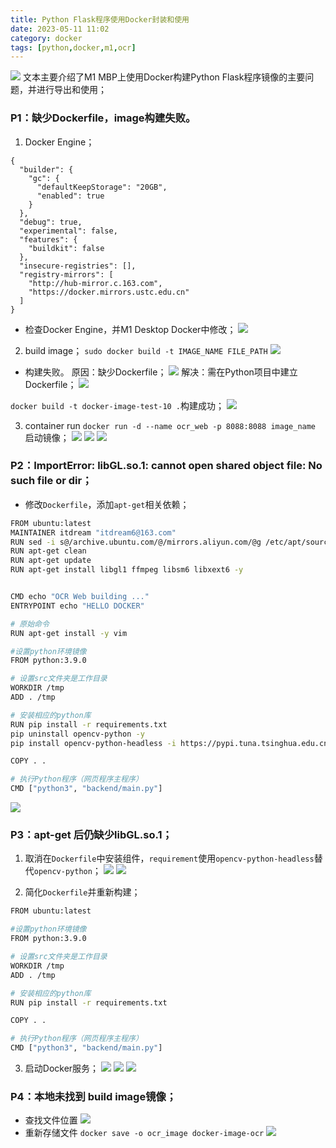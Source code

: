 ```yaml
---
title: Python Flask程序使用Docker封装和使用
date: 2023-05-11 11:02
category: docker
tags: [python,docker,m1,ocr]
---
```


![](../images/20230511/Pasted%20Graphic%2015.png)
文本主要介绍了M1 MBP上使用Docker构建Python Flask程序镜像的主要问题，并进行导出和使用；

<!--more-->

### P1：缺少Dockerfile，image构建失败。
1. Docker Engine；

```
{
  "builder": {
    "gc": {
      "defaultKeepStorage": "20GB",
      "enabled": true
    }
  },
  "debug": true,
  "experimental": false,
  "features": {
    "buildkit": false
  },
  "insecure-registries": [],
  "registry-mirrors": [
    "http://hub-mirror.c.163.com",
    "https://docker.mirrors.ustc.edu.cn"
  ]
}
```
* 检查Docker Engine，并M1 Desktop Docker中修改；
![](../images/20230511/Docker%20Ergne.png)

2. build image；
`sudo docker build -t IMAGE_NAME FILE_PATH` 
![](../images/20230511/AE%20B%20RL.ETRPGSaER%20e%20U8%20%20SUHR%20WNE%20HRE%20EHAFHE%20S%20oni.png)
* 构建失败。
原因：缺少Dockerfile； 
![](../images/20230511/Pasted%20Graphic%205.png)
解决：需在Python项目中建立Dockerfile；
![](../images/20230511/Pasted%20Graphic%209.png)

`docker build -t docker-image-test-10 .`构建成功；
![](../images/20230511/Pasted%20Graphic%2012.png)

3. container run
`docker run -d --name ocr_web -p 8088:8088 image_name` 启动镜像；
![](../images/20230511/Pasted%20Graphic%2014.png)
![](../images/20230511/%E2%80%A2%20oe%201.png)
![](../images/20230511/Pasted%20Graphic%2015.png)

### P2：ImportError: libGL.so.1: cannot open shared object file: No such file or dir；
* 修改`Dockerfile`，添加`apt-get`相关依赖；

```bash
FROM ubuntu:latest
MAINTAINER itdream "itdream6@163.com"
RUN sed -i s@/archive.ubuntu.com/@/mirrors.aliyun.com/@g /etc/apt/sources.list
RUN apt-get clean
RUN apt-get update
RUN apt-get install libgl1 ffmpeg libsm6 libxext6 -y


CMD echo "OCR Web building ..."
ENTRYPOINT echo "HELLO DOCKER"

# 原始命令
RUN apt-get install -y vim

#设置python环境镜像
FROM python:3.9.0

# 设置src文件夹是工作目录
WORKDIR /tmp
ADD . /tmp

# 安装相应的python库
RUN pip install -r requirements.txt
pip uninstall opencv-python -y
pip install opencv-python-headless -i https://pypi.tuna.tsinghua.edu.cn/simple

COPY . .

# 执行Python程序（网页程序主程序）
CMD ["python3", "backend/main.py"]
```

![](../images/20230511/Pasted%20Graphic%2023.png)

### P3：apt-get 后仍缺少libGL.so.1；
1. 取消在`Dockerfile`中安装组件，`requirement`使用`opencv-python-headless`替代`opencv-python`；
![](../images/20230511/Pasted%20Graphic%2024.png)
![](../images/20230511/requirements.png)

2. 简化`Dockerfile`并重新构建；

```bash
FROM ubuntu:latest

#设置python环境镜像
FROM python:3.9.0

# 设置src文件夹是工作目录
WORKDIR /tmp
ADD . /tmp

# 安装相应的python库
RUN pip install -r requirements.txt

COPY . .

# 执行Python程序（网页程序主程序）
CMD ["python3", "backend/main.py"]
```

3. 启动Docker服务；
![](../images/20230511/Pasted%20Graphic%2026.png)
![](../images/20230511/%E2%80%A2%20oe%202.png)
![](../images/20230511/ocr_web.png)

### P4：本地未找到 build image镜像；
* 查找文件位置
![](../images/20230511/docker_setting.png)
* 重新存储文件
`docker save -o ocr_image docker-image-ocr` 
![](../images/20230511/docker_save.png)